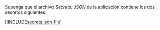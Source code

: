 Suponga que el archivo *Secrets. JSON* de la aplicación contiene los dos secretos siguientes:

[!INCLUDE[secrets.json file](secrets-json-file.md)]
